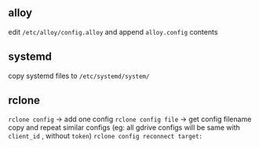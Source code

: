 ## alloy

edit ``/etc/alloy/config.alloy`` and append ``alloy.config`` contents

## systemd

copy systemd files to ``/etc/systemd/system/``

## rclone

``rclone config`` -> add one config
``rclone config file`` -> get config filename
copy and repeat similar configs (eg: all gdrive configs will be same with ``client_id`` , without ``token``)
``rclone config reconnect target:``
